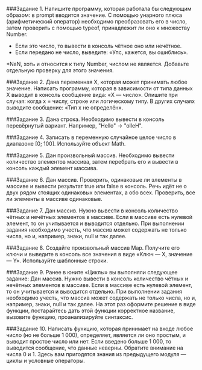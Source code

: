 
###Задание 1.
Напишите программу, которая работала бы следующим образом: в prompt вводится значение. С помощью унарного плюса
(арифметический оператор) необходимо преобразовать его в число, затем проверить с помощью typeof, принадлежит ли
оно к множеству Number.

+   Если это число, то вывести в консоль чётное оно или нечётное.
+   Если передано не число, выведите: «Упс, кажется, вы ошиблись».

*NaN, хоть и относится к типу Number, числом не является. Добавьте отдельную проверку для этого значения.

###Задание 2.
Дана переменная Х, которая может принимать любое значение. Написать программу, которая в зависимости от типа
данных Х выводит в консоль сообщение вида: «X — число».
Опишите три случая: когда х = числу, строке или логическому типу. В других случаях выводите сообщение:
«Тип x не определён».

###Задание 3.
Дана строка. Необходимо вывести в консоль перевёрнутый вариант. Например, "Hello" -> "olleH".

###Задание 4.
Записать в переменную случайное целое число в диапазоне [0; 100]. Используйте объект Math.

###Задание 5.
Дан произвольный массив. Необходимо вывести количество элементов массива, затем перебрать
его и вывести в консоль каждый элемент массива.

###Задание 6.
Дан массив. Проверить, одинаковые ли элементы в массиве и вывести результат true или false в консоль.
Речь идёт не о двух рядом стоящих одинаковых элементах, а обо всех. Проверить, все ли
элементы в массиве одинаковые.

###Задание 7.
Дан массив. Нужно вывести в консоль количество чётных и нечётных элементов в массиве.
Если в массиве есть нулевой элемент, то он учитывается и выводится отдельно.
При выполнении задания необходимо учесть, что массив может содержать не только числа,
но и, например, знаки, null и так далее.

###Задание 8.
Создайте произвольный массив Map. Получите его ключи и выведите в консоль все значения
в виде «Ключ — Х, значение — Y».
Используйте шаблонные строки.

###Задание 9.
Ранее в юните «Циклы» вы выполняли следующее задание:
Дан массив. Нужно вывести в консоль количество чётных и нечётных элементов в массиве.
Если в массиве есть нулевой элемент, то он учитывается и выводится отдельно.
При выполнении задания необходимо учесть, что массив может содержать не только числа,
но и, например, знаки, null и так далее.
На этот раз оформите решение в виде функции, постарайтесь дать этой функции корректное
название, вызовите функцию, проанализируйте синтаксис.

###Задание 10.
Написать функцию, которая принимает на входе любое число (но не больше 1 000), определяет,
является ли оно простым, и выводит простое число или нет. Если введено больше 1 000, то выводится
сообщение, что данные неверны. Обратите внимание на числа 0 и 1.
Здесь вам пригодятся знания из предыдущего модуля — циклы и условные операторы.


